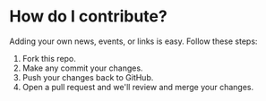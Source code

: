 # How do I contribute?

Adding your own news, events, or links is easy. Follow these steps:

 1. Fork this repo.
 2. Make any commit your changes.
 3. Push your changes back to GitHub.
 4. Open a pull request and we'll review and merge your changes.
